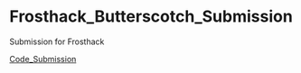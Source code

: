 # Frosthack_Butterscotch_Submission
Submission for Frosthack

[Code_Submission](https://colab.research.google.com/drive/1NU5dFxel3QDm2xRG2u7I5Td25qMZz9mN#scrollTo=agIjxnZc8gk6)
